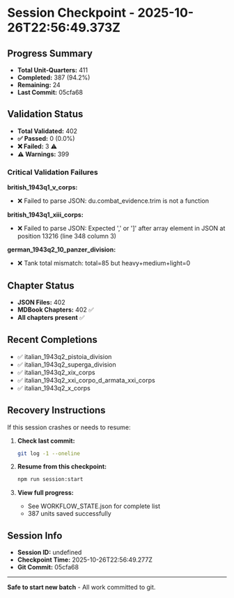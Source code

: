 # Session Checkpoint - 2025-10-26T22:56:49.373Z

## Progress Summary

- **Total Unit-Quarters:** 411
- **Completed:** 387 (94.2%)
- **Remaining:** 24
- **Last Commit:** 05cfa68

## Validation Status

- **Total Validated:** 402
- **✅ Passed:** 0 (0.0%)
- **❌ Failed:** 3 ⚠️
- **⚠️ Warnings:** 399

### Critical Validation Failures

**british_1943q1_v_corps:**
  - ❌ Failed to parse JSON: du.combat_evidence.trim is not a function

**british_1943q1_xiii_corps:**
  - ❌ Failed to parse JSON: Expected ',' or ']' after array element in JSON at position 13216 (line 348 column 3)

**german_1943q2_10_panzer_division:**
  - ❌ Tank total mismatch: total=85 but heavy+medium+light=0

## Chapter Status

- **JSON Files:** 402
- **MDBook Chapters:** 402 ✅
- **All chapters present** ✅

## Recent Completions

- ✅ italian_1943q2_pistoia_division
- ✅ italian_1943q2_superga_division
- ✅ italian_1943q2_xix_corps
- ✅ italian_1943q2_xxi_corpo_d_armata_xxi_corps
- ✅ italian_1943q2_x_corps

## Recovery Instructions

If this session crashes or needs to resume:

1. **Check last commit:**
   ```bash
   git log -1 --oneline
   ```

2. **Resume from this checkpoint:**
   ```bash
   npm run session:start
   ```

3. **View full progress:**
   - See WORKFLOW_STATE.json for complete list
   - 387 units saved successfully

## Session Info

- **Session ID:** undefined
- **Checkpoint Time:** 2025-10-26T22:56:49.277Z
- **Git Commit:** 05cfa68

---

**Safe to start new batch** - All work committed to git.
